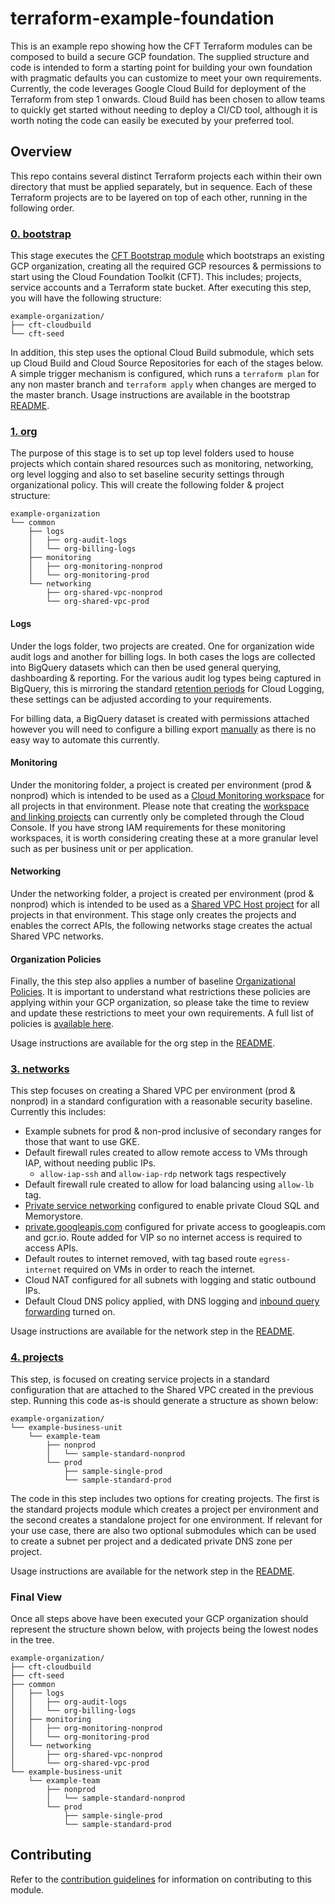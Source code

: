 # terraform-example-foundation
This is an example repo showing how the CFT Terraform modules can be composed to build a secure GCP foundation.
The supplied structure and code is intended to form a starting point for building your own foundation with pragmatic defaults you can customize to meet your own requirements. Currently, the code leverages Google Cloud Build for deployment of the Terraform from step 1 onwards.
Cloud Build has been chosen to allow teams to quickly get started without needing to deploy a CI/CD tool, although it is worth noting the code can easily be executed by your preferred tool.

## Overview
This repo contains several distinct Terraform projects each within their own directory that must be applied separately, but in sequence.
Each of these Terraform projects are to be layered on top of each other, running in the following order.

### [0. bootstrap](./0-bootstrap/)

This stage executes the [CFT Bootstrap module](https://github.com/terraform-google-modules/terraform-google-bootstrap) which bootstraps an existing GCP organization, creating all the required GCP resources & permissions to start using the Cloud Foundation Toolkit (CFT).
This includes; projects, service accounts and a Terraform state bucket. After executing this step, you will have the following structure:

```
example-organization/
├── cft-cloudbuild
└── cft-seed
```

In addition, this step uses the optional Cloud Build submodule, which sets up Cloud Build and Cloud Source Repositories for each of the stages below.
A simple trigger mechanism is configured, which runs a `terraform plan` for any non master branch and `terraform apply` when changes are merged to the master branch.
Usage instructions are available in the bootstrap [README](./0-bootstrap/README.md).

### [1. org](./1-org/)

The purpose of this stage is to set up top level folders used to house projects which contain shared resources such as monitoring, networking, org level logging and also to set baseline security settings through organizational policy.
This will create the following folder & project structure:

```
example-organization
└── common
    ├── logs
    │   ├── org-audit-logs
    │   └── org-billing-logs
    ├── monitoring
    │   ├── org-monitoring-nonprod
    │   └── org-monitoring-prod
    └── networking
        ├── org-shared-vpc-nonprod
        └── org-shared-vpc-prod
```

#### Logs

Under the logs folder, two projects are created. One for organization wide audit logs and another for billing logs.
In both cases the logs are collected into BigQuery datasets which can then be used general querying, dashboarding & reporting.
For the various audit log types being captured in BigQuery, this is mirroring the standard [retention periods](https://cloud.google.com/logging/quotas#logs_retention_periods) for Cloud Logging, these settings can be adjusted according to your requirements.

For billing data, a BigQuery dataset is created with permissions attached however you will need to configure a billing export [manually](https://cloud.google.com/billing/docs/how-to/export-data-bigquery) as there is no easy way to automate this currently.

#### Monitoring

Under the monitoring folder, a project is created per environment (prod & nonprod) which is intended to be used as a [Cloud Monitoring workspace](https://cloud.google.com/monitoring/workspaces) for all projects in that environment.
Please note that creating the [workspace and linking projects](https://cloud.google.com/monitoring/workspaces/create) can currently only be completed through the Cloud Console.
If you have strong IAM requirements for these monitoring workspaces, it is worth considering creating these at a more granular level such as per business unit or per application.

#### Networking

Under the networking folder, a project is created per environment (prod & nonprod) which is intended to be used as a [Shared VPC Host project](https://cloud.google.com/vpc/docs/shared-vpc) for all projects in that environment.
This stage only creates the projects and enables the correct APIs, the following networks stage creates the actual Shared VPC networks.

#### Organization Policies

Finally, the this step also applies a number of baseline [Organizational Policies](https://cloud.google.com/resource-manager/docs/organization-policy/overview).
It is important to understand what restrictions these policies are applying within your GCP organization, so please take the time to review and update these restrictions to meet your own requirements.
A full list of policies is [available here](https://cloud.google.com/resource-manager/docs/organization-policy/org-policy-constraints).

Usage instructions are available for the org step in the [README](./1-org/README.md).

### [3. networks](./3-networks/)

This step focuses on creating a Shared VPC per environment (prod & nonprod) in a standard configuration with a reasonable security baseline. Currently this includes:

- Example subnets for prod & non-prod inclusive of secondary ranges for those that want to use GKE.
- Default firewall rules created to allow remote access to VMs through IAP, without needing public IPs.
    - `allow-iap-ssh` and `allow-iap-rdp` network tags respectively
- Default firewall rule created to allow for load balancing using `allow-lb` tag.
- [Private service networking](https://cloud.google.com/vpc/docs/configure-private-services-access) configured to enable private Cloud SQL and Memorystore.
- [private.googleapis.com](https://cloud.google.com/vpc/docs/configure-private-google-access#private-domains) configured for private access to googleapis.com and gcr.io. Route added for VIP so no internet access is required to access APIs.
- Default routes to internet removed, with tag based route `egress-internet` required on VMs in order to reach the internet.
- Cloud NAT configured for all subnets with logging and static outbound IPs.
- Default Cloud DNS policy applied, with DNS logging and [inbound query forwarding](https://cloud.google.com/dns/docs/overview#dns-server-policy-in) turned on.

Usage instructions are available for the network step in the [README](./2-networks/README.md).

### [4. projects](./4-projects/)

This step, is focused on creating service projects in a standard configuration that are attached to the Shared VPC created in the previous step.
Running this code as-is should generate a structure as shown below:

```
example-organization/
└── example-business-unit
    └── example-team
        ├── nonprod
        │   └── sample-standard-nonprod
        └── prod
            ├── sample-single-prod
            └── sample-standard-prod
```
The code in this step includes two options for creating projects.
The first is the standard projects module which creates a project per environment and the second creates a standalone project for one environment.
If relevant for your use case, there are also two optional submodules which can be used to create a subnet per project and a dedicated private DNS zone per project.

Usage instructions are available for the network step in the [README](./3-projects/README.md).

### Final View

Once all steps above have been executed your GCP organization should represent the structure shown below, with projects being the lowest nodes in the tree.

```
example-organization/
├── cft-cloudbuild
├── cft-seed
├── common
│   ├── logs
│   │   ├── org-audit-logs
│   │   └── org-billing-logs
│   ├── monitoring
│   │   ├── org-monitoring-nonprod
│   │   └── org-monitoring-prod
│   └── networking
│       ├── org-shared-vpc-nonprod
│       └── org-shared-vpc-prod
└── example-business-unit
    └── example-team
        ├── nonprod
        │   └── sample-standard-nonprod
        └── prod
            ├── sample-single-prod
            └── sample-standard-prod
```

## Contributing

Refer to the [contribution guidelines](./CONTRIBUTING.md) for
information on contributing to this module.
